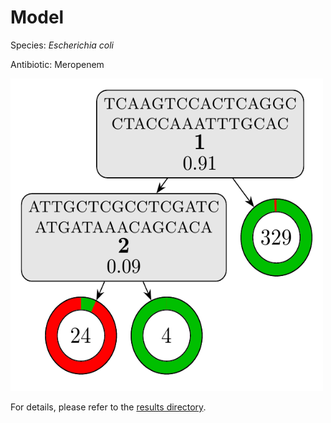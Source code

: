 
# Model

Species: *Escherichia coli*

Antibiotic: Meropenem

<img src="./model.png" width=500 height=500 />

For details, please refer to the [results directory](../../../../../results/cart_b/escherichia%20coli/meropenem/repeat_2/).

